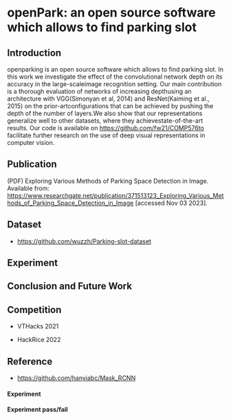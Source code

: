 # openPark: an open source software which allows to find parking slot


## Introduction

openparking is an open source software which allows to find parking slot. In this work we investigate the effect of the convolutional network depth on its accuracy in the large-scaleimage recognition setting. Our main contribution is a thorough evaluation of networks of increasing depthusing an architecture with VGG(Simonyan et al, 2014) and ResNet(Kaiming et al., 2015) on the prior-artconfigurations that can be achieved by pushing the depth of the number of layers.We also show that our representations generalize well to other datasets, where they achievestate-of-the-art results. Our code is available on https://github.com/fw21/COMP576to facilitate further research on the use of deep visual representations in computer vision. 

## Publication

(PDF) Exploring Various Methods of Parking Space Detection in Image. Available from: https://www.researchgate.net/publication/371513123_Exploring_Various_Methods_of_Parking_Space_Detection_in_Image [accessed Nov 03 2023].


## Dataset
- https://github.com/wuzzh/Parking-slot-dataset

## Experiment

## Conclusion and Future Work

## Competition

- VTHacks 2021

- HackRice 2022

## Reference
- https://github.com/hanyiabc/Mask_RCNN


#### Experiment


#### Experiment pass/fail
